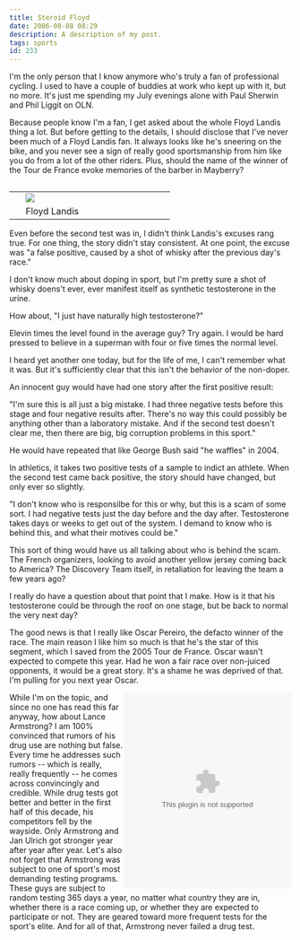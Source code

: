 ```yaml
---
title: Steroid Floyd
date: 2006-08-08 08:29
description: A description of my post.
tags: sports
id: 233
---
```

I'm the only person that I know anymore who's truly a fan of professional cycling.  I used to have a couple of buddies at work who kept up with it, but no more.  It's just me spending my July evenings alone with Paul Sherwin and Phil Liggit on OLN.

Because people know I'm a fan, I get asked about the whole Floyd Landis thing a lot.  But before getting to the details, I should disclose that I've never been much of a Floyd Landis fan.  It always looks like he's sneering on the bike, and you never see a sign of really good sportsmanship from him like you do from a lot of the other riders.  Plus, should the name of the winner of the Tour de France evoke memories of the barber in Mayberry?
<span class="spanEndPreview">&nbsp;</span>
<table cellpadding="2" align="right"><tr><td width="5" rowspan="2"><spacer type="block" width="5" height="1"></td><td width="250" ><img src="/img/landis.jpg"></td></tr><tr><td class="caption" width="250">Floyd Landis</td></tr></table>
Even before the second test was in, I didn't think Landis's excuses rang true.  For one thing, the story didn't stay consistent.  At one point, the excuse was "a false positive, caused by a shot of whisky after the previous day's race."

I don't know much about doping in sport, but I'm pretty sure a shot of whisky doens't ever, ever manifest itself as synthetic testosterone in the urine.

How about, "I just have naturally high testosterone?"

Elevin times the level found in the average guy?  Try again.  I would be hard pressed to believe in a superman with four or five times the normal level.

I heard yet another one today, but for the life of me, I can't remember what it was.  But it's sufficiently clear that this isn't the behavior of the non-doper.

An innocent guy would have had one story after the first positive result:

"I'm sure this is all just a big mistake. I had three negative tests before this stage and four negative results after.  There's no way this could possibly be anything other than a laboratory mistake.  And if the second test doesn't clear me, then there are big, big corruption problems in this sport."

He would have repeated that like George Bush said "he waffles" in 2004.

In athletics, it takes two positive tests of a sample to indict an athlete.  When the second test came back positive, the story should have changed, but only ever so slightly.

"I don't know who is responsilbe for this or why, but this is a scam of some sort.  I had negative tests just the day before and the day after.  Testosterone takes days or weeks to get out of the system.  I demand to know who is behind this, and what their motives could be."

This sort of thing would have us all talking about who is behind the scam.  The French organizers, looking to avoid another yellow jersey coming back to America?  The Discovery Team itself, in retaliation for leaving the team a few years ago?

I really do have a question about that point that I make.  How is it that his testosterone could be through the roof on one stage, but be back to normal the very next day?

The good news is that I really like Oscar Pereiro, the defacto winner of the race.  The main reason I like him so much is that he's the star of this segment, which I saved from the 2005 Tour de France.  Oscar wasn't expected to compete this year.  Had he won a fair race over non-juiced opponents, it would be a great story.  It's a shame he was deprived of that.  I'm pulling for you next year Oscar.

<EMBED  pluginspage="http://www.microsoft.com/windows/mediaplayer/download/default.asp" type="application/x-mplayer2" src="/vid/TourDeFrance-DropToValleyFloor.mpg" autostart="0" showcontrols="1"   height="350" border="1" align="right" /><noembed>You will just have to imagine the video.  Your browser doesn&#8217;t support this plugin.</noembed>

While I'm on the topic, and since no one has read this far anyway, how about Lance Armstrong?  I am 100% convinced that rumors of his drug use are nothing but false.  Every time he addresses such rumors -- which is really, really frequently -- he comes across convincingly and credible.  While drug tests got better and better in the first half of this decade, his competitors fell by the wayside.  Only Armstrong and Jan Ulrich got stronger year after year after year.  Let's also not forget that Armstrong was subject to one of sport's most demanding testing programs.  These guys are subject to random testing 365 days a year, no matter what country they are in, whether there is a race coming up, or whether they are expected to participate or not.  They are geared toward more frequent tests for the sport's elite.  And for all of that, Armstrong never failed a drug test.